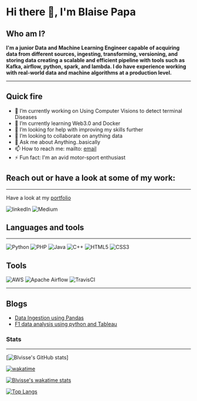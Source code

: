 # Hi there 👋, I'm Blaise Papa

## Who am I?

<b>I'm a junior Data and Machine Learning Engineer capable of acquiring data from different sources, ingesting, transforming, versioning, and storing data creating a scalable and efficient pipeline with tools such as Kafka, airflow, python, spark, and lambda. I do have experience working with real-world data and machine algorithms at a production level.</b>

---

## Quick fire

- 🔭 I’m currently working on Using Computer Visions to detect terminal Diseases
- 🌱 I’m currently learning Web3.0 and Docker
- 🤔 I’m looking for help with improving my skills further
- 👯 I’m looking to collaborate on anything data
- 💬 Ask me about Anything..basically
- 📫 How to reach me: mailto: [email]
- ⚡ Fun fact: I'm an avid motor-sport enthusiast

## Reach out or have a look at some of my work:

<hr>

Have a look at my [portfolio]

![linkedIn](https://img.shields.io/badge/linkedin-%230077B5.svg?style=for-the-badge&logo=linkedin&logoColor=white) ![Medium](https://img.shields.io/badge/Medium-12100E?style=for-the-badge&logo=medium&logoColor=white)

## Languages and tools

---

![Python](https://img.shields.io/badge/python-3670A0?style=for-the-badge&logo=python&logoColor=ffdd54) ![PHP](https://img.shields.io/badge/php-%23777BB4.svg?style=for-the-badge&logo=php&logoColor=white) ![Java](https://img.shields.io/badge/java-%23ED8B00.svg?style=for-the-badge&logo=java&logoColor=white) ![C++](https://img.shields.io/badge/c++-%2300599C.svg?style=for-the-badge&logo=c%2B%2B&logoColor=white) ![HTML5](https://img.shields.io/badge/html5-%23E34F26.svg?style=for-the-badge&logo=html5&logoColor=white) ![CSS3](https://img.shields.io/badge/css3-%231572B6.svg?style=for-the-badge&logo=css3&logoColor=white)

## Tools

![AWS](https://img.shields.io/badge/AWS-%23FF9900.svg?style=for-the-badge&logo=amazon-aws&logoColor=white)
![Apache Airflow](https://img.shields.io/badge/Apache%20Airflow-017CEE?style=for-the-badge&logo=Apache%20Airflow&logoColor=white)
![TravisCI](https://img.shields.io/badge/travisci-%232B2F33.svg?style=for-the-badge&logo=travis&logoColor=white)

---

## Blogs

<!-- BLOG-POST-LIST:START -->

- [Data Ingestion using Pandas](https://medium.com/@blaisepke/data-ingestion-using-pandas-4bd68bcadd2a?source=rss-8d0a4b909c67------2)
- [F1 data analysis using python and Tableau](https://medium.com/@blaisepke/f1-data-analysis-using-python-and-tableau-6b163b3ed186?source=rss-8d0a4b909c67------2)
<!-- BLOG-POST-LIST:END -->

### Stats

---

[![Blvisse's GitHub stats](https://github-readme-stats.vercel.app/api?username=blvisse&count_private=true&show_icons=true&theme=dark&hide_border=true)]

[![wakatime](https://wakatime.com/badge/user/dd21d0bd-c129-4f2a-9f24-197591c53d33.svg?style=for-the-badge)](https://wakatime.com/@dd21d0bd-c129-4f2a-9f24-197591c53d33)

[![Blvisse's wakatime stats](https://github-readme-stats.vercel.app/api/wakatime?username=blvisse&show_icons=true)
](https://github.com/blvisse/github-readme-stats)

[![Top Langs](https://github-readme-stats.vercel.app/api/top-langs/?username=blvisse)](https://github.com/blvisse/github-readme-stats)

<!--
**Blvisse/blvisse** is a ✨ _special_ ✨ repository because its `README.md` (this file) appears on your GitHub profile.

Here are some ideas to get you started:

- 🔭 I’m currently working on ...
- 🌱 I’m currently learning ...
- 👯 I’m looking to collaborate on ...
- 🤔 I’m looking for help with ...
- 💬 Ask me about ...
- 📫 How to reach me: ...
- 😄 Pronouns: ...
- ⚡ Fun fact: ...
-->

[email]: blaisepke@gmail.com
[portfolio]: https://sites.google.com/view/blaise-papa
[linkedin]: https://www.linkedin.com/in/blaise-papa-a8a8b814b/
[medium]: https://medium.com/@blaisepke
[python]: https://img.shields.io/badge/python-3670A0?style=for-the-badge&logo=python&logoColor=ffdd54
[php]: https://img.shields.io/badge/php-%23777BB4.svg?style=for-the-badge&logo=php&logoColor=white
[html5]: https://img.shields.io/badge/html5-%23E34F26.svg?style=for-the-badge&logo=html5&logoColor=white
[css3]: https://img.shields.io/badge/css3-%231572B6.svg?style=for-the-badge&logo=css3&logoColor=white
[java]: https://img.shields.io/badge/java-%23ED8B00.svg?style=for-the-badge&logo=java&logoColor=white
[c++]: https://img.shields.io/badge/c++-%2300599C.svg?style=for-the-badge&logo=c%2B%2B&logoColor=white
